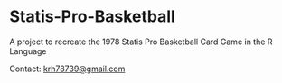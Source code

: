 Statis-Pro-Basketball
=====================

A project to recreate the 1978 Statis Pro Basketball Card Game in the R Language

Contact:  krh78739@gmail.com
